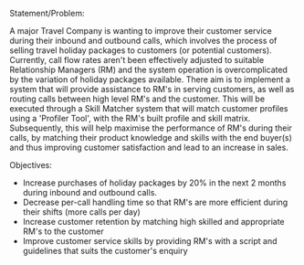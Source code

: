 Statement/Problem:

A major Travel Company is wanting to improve their customer service during their inbound and outbound calls, which involves the process of selling travel holiday packages to customers (or potential customers). Currently, call flow rates aren't been effectively adjusted to suitable Relationship Managers (RM) and the system operation is overcomplicated by the variation of holiday packages available. There aim is to implement a system that will provide assistance to RM's in serving customers, as well as routing calls between high level RM's and the customer. This will be executed through a Skill Matcher system that will match customer profiles using a 'Profiler Tool', with the RM's built profile and skill matrix. Subsequently, this will help maximise the performance of RM's during their calls, by matching their product knowledge and skills with the end buyer(s) and thus improving customer satisfaction and lead to an increase in sales. 


Objectives:

- Increase purchases of holiday packages by 20% in the next 2 months during inbound and outbound calls.
- Decrease per-call handling time so that RM's are more efficient during their shifts (more calls per day)
- Increase customer retention by matching high skilled and appropriate RM's to the customer 
- Improve customer service skills by providing RM's with a script and guidelines that suits the customer's enquiry


